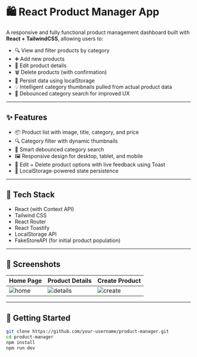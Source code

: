# 🛍️ React Product Manager App

A responsive and fully functional product management dashboard built with **React + TailwindCSS**, allowing users to:

- 🔍 View and filter products by category
- ➕ Add new products
- 📝 Edit product details
- 🗑️ Delete products (with confirmation)
- 🔄 Persist data using localStorage
- 💡 Intelligent category thumbnails pulled from actual product data
- 🔎 Debounced category search for improved UX

---

## ✨ Features

- 📦 Product list with image, title, category, and price
- 🔍 Category filter with dynamic thumbnails
- 🧠 Smart debounced category search
- 🖼️ Responsive design for desktop, tablet, and mobile
- 🔧 Edit + Delete product options with live feedback using Toast
- 💾 LocalStorage-powered state persistence

---

## 🔧 Tech Stack

- React (with Context API)
- Tailwind CSS
- React Router
- React Toastify
- LocalStorage API
- FakeStoreAPI (for initial product population)

---

## 📸 Screenshots

| Home Page                             | Product Details                         | Create Product                        |
|--------------------------------------|----------------------------------------|--------------------------------------|
| ![home](screenshots/home.png)        | ![details](screenshots/details.png)     | ![create](screenshots/create.png)    |

---

## 🚀 Getting Started

```bash
git clone https://github.com/your-username/product-manager.git
cd product-manager
npm install
npm run dev
